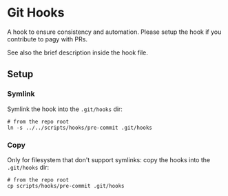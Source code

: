# Git Hooks

A hook to ensure consistency and automation. Please setup the hook if you contribute to pagy with PRs. 

See also the brief description inside the hook file.

## Setup

### Symlink

Symlink the hook into the `.git/hooks` dir:

```shell
# from the repo root
ln -s ../../scripts/hooks/pre-commit .git/hooks 
```

### Copy

Only for filesystem that don't support symlinks: copy the hooks into the `.git/hooks` dir:

```shell
# from the repo root
cp scripts/hooks/pre-commit .git/hooks 
```
